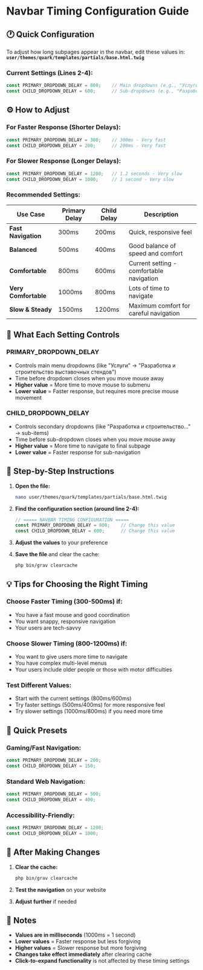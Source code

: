 # Navbar Timing Configuration Guide

## 🕐 **Quick Configuration**

To adjust how long subpages appear in the navbar, edit these values in:
**`user/themes/quark/templates/partials/base.html.twig`**

### **Current Settings (Lines 2-4):**
```javascript
const PRIMARY_DROPDOWN_DELAY = 800;    // Main dropdowns (e.g., "Услуги")
const CHILD_DROPDOWN_DELAY = 600;      // Sub-dropdowns (e.g., "Разработка и строительство...")
```

## ⚙️ **How to Adjust**

### **For Faster Response (Shorter Delays):**
```javascript
const PRIMARY_DROPDOWN_DELAY = 300;    // 300ms - Very fast
const CHILD_DROPDOWN_DELAY = 200;      // 200ms - Very fast
```

### **For Slower Response (Longer Delays):**
```javascript
const PRIMARY_DROPDOWN_DELAY = 1200;   // 1.2 seconds - Very slow
const CHILD_DROPDOWN_DELAY = 1000;     // 1 second - Very slow
```

### **Recommended Settings:**

| Use Case | Primary Delay | Child Delay | Description |
|----------|---------------|-------------|-------------|
| **Fast Navigation** | 300ms | 200ms | Quick, responsive feel |
| **Balanced** | 500ms | 400ms | Good balance of speed and comfort |
| **Comfortable** | 800ms | 600ms | Current setting - comfortable navigation |
| **Very Comfortable** | 1000ms | 800ms | Lots of time to navigate |
| **Slow & Steady** | 1500ms | 1200ms | Maximum comfort for careful navigation |

## 🎯 **What Each Setting Controls**

### **PRIMARY_DROPDOWN_DELAY**
- Controls main menu dropdowns (like "Услуги" → "Разработка и строительство выставочных стендов")
- Time before dropdown closes when you move mouse away
- **Higher value** = More time to move mouse to submenu
- **Lower value** = Faster response, but requires more precise mouse movement

### **CHILD_DROPDOWN_DELAY**
- Controls secondary dropdowns (like "Разработка и строительство..." → sub-items)
- Time before sub-dropdown closes when you move mouse away
- **Higher value** = More time to navigate to final subpage
- **Lower value** = Faster response for sub-navigation

## 🔧 **Step-by-Step Instructions**

1. **Open the file:**
   ```bash
   nano user/themes/quark/templates/partials/base.html.twig
   ```

2. **Find the configuration section (around line 2-4):**
   ```javascript
   // ===== NAVBAR TIMING CONFIGURATION =====
   const PRIMARY_DROPDOWN_DELAY = 800;    // Change this value
   const CHILD_DROPDOWN_DELAY = 600;      // Change this value
   ```

3. **Adjust the values** to your preference

4. **Save the file** and clear the cache:
   ```bash
   php bin/grav clearcache
   ```

## 💡 **Tips for Choosing the Right Timing**

### **Choose Faster Timing (300-500ms) if:**
- You have a fast mouse and good coordination
- You want snappy, responsive navigation
- Your users are tech-savvy

### **Choose Slower Timing (800-1200ms) if:**
- You want to give users more time to navigate
- You have complex multi-level menus
- Your users include older people or those with motor difficulties

### **Test Different Values:**
- Start with the current settings (800ms/600ms)
- Try faster settings (500ms/400ms) for more responsive feel
- Try slower settings (1000ms/800ms) if you need more time

## 🚀 **Quick Presets**

### **Gaming/Fast Navigation:**
```javascript
const PRIMARY_DROPDOWN_DELAY = 200;
const CHILD_DROPDOWN_DELAY = 150;
```

### **Standard Web Navigation:**
```javascript
const PRIMARY_DROPDOWN_DELAY = 500;
const CHILD_DROPDOWN_DELAY = 400;
```

### **Accessibility-Friendly:**
```javascript
const PRIMARY_DROPDOWN_DELAY = 1200;
const CHILD_DROPDOWN_DELAY = 1000;
```

## 🔄 **After Making Changes**

1. **Clear the cache:**
   ```bash
   php bin/grav clearcache
   ```

2. **Test the navigation** on your website

3. **Adjust further** if needed

## 📝 **Notes**

- **Values are in milliseconds** (1000ms = 1 second)
- **Lower values** = Faster response but less forgiving
- **Higher values** = Slower response but more forgiving
- **Changes take effect immediately** after clearing cache
- **Click-to-expand functionality** is not affected by these timing settings 